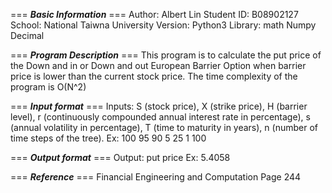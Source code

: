 === ***Basic Information*** ===
Author: Albert Lin
Student ID: B08902127
School: National Taiwna University
Version: Python3
Library: math Numpy Decimal

=== ***Program Description*** ===
This program is to calculate the put price of the Down and in or Down and out European Barrier Option when barrier price is lower than the current stock price.
The time complexity of the program is O(N^2)

=== ***Input format*** ===
Inputs: S (stock price), X (strike price), H (barrier level), r (continuously compounded annual interest rate in percentage), s (annual volatility in percentage), T (time to maturity in years), n (number of time steps of the tree). 
Ex: 100 95 90 5 25 1 100

=== ***Output format*** ===
Output: put price
Ex: 5.4058

=== ***Reference*** ===
Financial Engineering and Computation Page 244